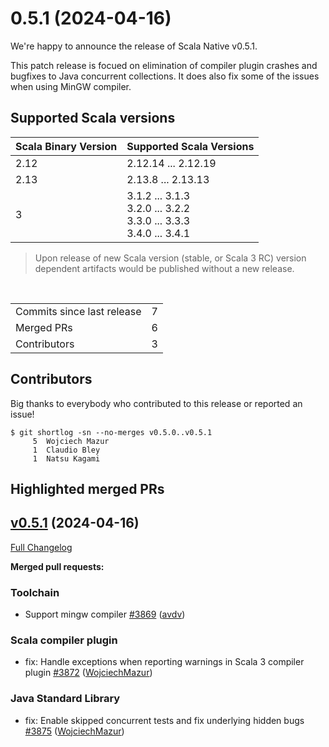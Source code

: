 
# 0.5.1 (2024-04-16)

We're happy to announce the release of Scala Native v0.5.1. 

This patch release is focued on elimination of compiler plugin crashes and bugfixes to Java concurrent collections.
It does also fix some of the issues when using MinGW compiler.

## Supported Scala versions

| Scala Binary Version | Supported Scala Versions |
| -------------------- | ------------------------ |
| 2.12 | 2.12.14 ... 2.12.19 |
| 2.13 | 2.13.8 ... 2.13.13 |
| 3    | 3.1.2 ... 3.1.3<br>3.2.0 ... 3.2.2<br>3.3.0 ... 3.3.3<br>3.4.0 ... 3.4.1 |


> Upon release of new Scala version (stable, or Scala 3 RC) version dependent artifacts would be published without a new release. 

<br>
<table>
<tbody>
  <tr>
    <td>Commits since last release</td>
    <td align="center">7</td>
  </tr>
  <tr>
    <td>Merged PRs</td>
    <td align="center">6</td>
  </tr>
    <tr>
    <td>Contributors</td>
    <td align="center">3</td>
  </tr>
</tbody>
</table>

## Contributors

Big thanks to everybody who contributed to this release or reported an issue!

```
$ git shortlog -sn --no-merges v0.5.0..v0.5.1
     5	Wojciech Mazur
     1	Claudio Bley
     1	Natsu Kagami
```

## Highlighted merged PRs

## [v0.5.1](https://github.com/scala-native/scala-native/tree/v0.5.1) (2024-04-16)

[Full Changelog](https://github.com/scala-native/scala-native/compare/v0.5.0...v0.5.1)

**Merged pull requests:**

### Toolchain
- Support mingw compiler
  [\#3869](https://github.com/scala-native/scala-native/pull/3869)
  ([avdv](https://github.com/avdv))

### Scala compiler plugin
- fix: Handle exceptions when reporting warnings in Scala 3 compiler plugin
  [\#3872](https://github.com/scala-native/scala-native/pull/3872)
  ([WojciechMazur](https://github.com/WojciechMazur))

### Java Standard Library
- fix: Enable skipped concurrent tests and fix underlying hidden bugs
  [\#3875](https://github.com/scala-native/scala-native/pull/3875)
  ([WojciechMazur](https://github.com/WojciechMazur))
